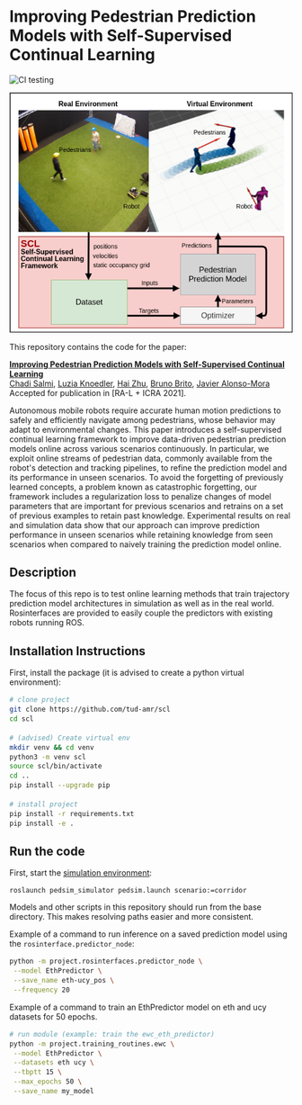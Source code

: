 # Improving Pedestrian Prediction Models with Self-Supervised Continual Learning

<!--
ARXIV   
[![Paper](http://img.shields.io/badge/arxiv-math.co:1480.1111-B31B1B.svg)](https://www.nature.com/articles/nature14539)
-->
![CI testing](https://github.com/tud-arm/scl/workflows/CI%20testing/badge.svg?branch=main&event=push)


<img src="figs/initial_image.png" alt="">

This repository contains the code for the paper:

**<a href="https://arxiv.org">Improving Pedestrian Prediction Models with Self-Supervised Continual Learning</a>**
<br>
<a href="https://c-salmi.github.io/">Chadi Salmi</a>,
<a href="">Luzia Knoedler</a>,
<a href="http://www.tudelft.nl/staff/h.zhu/">Hai Zhu</a>,
<a href="http://www.tudelft.nl/staff/bruno.debrito/">Bruno Brito</a>,
<a href="http://www.tudelft.nl/staff/j.alonsomora/">Javier Alonso-Mora</a>
<br>
Accepted for publication in [RA-L + ICRA 2021].

Autonomous mobile robots require accurate human motion predictions to safely and efficiently navigate among pedestrians, whose behavior may adapt to environmental changes. 
This paper introduces a self-supervised continual learning framework to improve data-driven pedestrian prediction models online across various scenarios continuously. 
In particular, we exploit online streams of pedestrian data, commonly available from the robot's detection and tracking pipelines, to refine the prediction model and its performance in unseen scenarios.
To avoid the forgetting of previously learned concepts, a problem known as catastrophic forgetting,
our framework includes a regularization loss to penalize changes of model parameters that are important for previous scenarios and retrains on a set of previous examples to retain past knowledge.
Experimental results on real and simulation data show that our approach can improve prediction performance in unseen scenarios while retaining knowledge from seen scenarios when compared to naively training the prediction model online.

## Description   
The focus of this repo is to test online learning methods that train trajectory prediction model architectures in simulation as well as in the real world. Rosinterfaces are provided to easily couple the predictors with existing robots running ROS.

## Installation Instructions   
First, install the package (it is advised to create a python virtual environment):
```bash
# clone project   
git clone https://github.com/tud-amr/scl
cd scl

# (advised) Create virtual env
mkdir venv && cd venv
python3 -m venv scl
source scl/bin/activate
cd ..
pip install --upgrade pip

# install project   
pip install -r requirements.txt
pip install -e .   
 ```   

## Run the code
First, start the [simulation environment](https://github.com/srl-freiburg/pedsim_ros):
 ```
 roslaunch pedsim_simulator pedsim.launch scenario:=corridor
```

Models and other scripts in this repository should run from the base directory. This makes resolving paths easier and more consistent.

Example of a command to run inference on a saved prediction model using the `rosinterface.predictor_node`:
 ```bash
python -m project.rosinterfaces.predictor_node \
  --model EthPredictor \
  --save_name eth-ucy_pos \
  --frequency 20
```

Example of a command to train an EthPredictor model on eth and ucy datasets for 50 epochs.
 ```bash
# run module (example: train the ewc_eth_predictor)   
python -m project.training_routines.ewc \
  --model EthPredictor \
  --datasets eth ucy \
  --tbptt 15 \
  --max_epochs 50 \
  --save_name my_model
```
